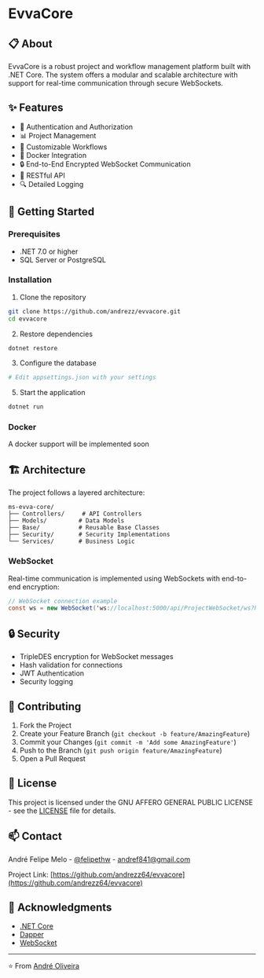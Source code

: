 # EvvaCore


## 📋 About

EvvaCore is a robust project and workflow management platform built with .NET Core. The system offers a modular and scalable architecture with support for real-time communication through secure WebSockets.

## ✨ Features

- 🔐 Authentication and Authorization
- 📊 Project Management
- 🔄 Customizable Workflows
- 🐳 Docker Integration
- 🔒 End-to-End Encrypted WebSocket Communication
- 📱 RESTful API
- 🔍 Detailed Logging

## 🚀 Getting Started

### Prerequisites

- .NET 7.0 or higher
- SQL Server or PostgreSQL

### Installation

1. Clone the repository
```bash
git clone https://github.com/andrezz/evvacore.git
cd evvacore
```

2. Restore dependencies
```bash
dotnet restore
```

3. Configure the database
```bash
# Edit appsettings.json with your settings
```

5. Start the application
```bash
dotnet run
```

### Docker

A docker support will be implemented soon

## 🏗️ Architecture

The project follows a layered architecture:

```
ms-evva-core/
├── Controllers/     # API Controllers
├── Models/         # Data Models
├── Base/           # Reusable Base Classes
├── Security/       # Security Implementations
└── Services/       # Business Logic
```

### WebSocket

Real-time communication is implemented using WebSockets with end-to-end encryption:

```csharp
// WebSocket connection example
const ws = new WebSocket('ws://localhost:5000/api/ProjectWebSocket/ws?hash=your-hash');
```

## 🔒 Security

- TripleDES encryption for WebSocket messages
- Hash validation for connections
- JWT Authentication
- Security logging

## 🤝 Contributing

1. Fork the Project
2. Create your Feature Branch (`git checkout -b feature/AmazingFeature`)
3. Commit your Changes (`git commit -m 'Add some AmazingFeature'`)
4. Push to the Branch (`git push origin feature/AmazingFeature`)
5. Open a Pull Request

## 📝 License

This project is licensed under the GNU AFFERO GENERAL PUBLIC LICENSE - see the [LICENSE](LICENSE) file for details.

## 📫 Contact

André Felipe Melo - [@felipethw](https://www.linkedin.com/in/nelipelipe/) - andref841@gmail.com

Project Link: [https://github.com/andrezz64/evvacore](https://github.com/andrezz64/evvacore)

## 🙏 Acknowledgments

- [.NET Core](https://dotnet.microsoft.com/)
- [Dapper](https://www.learndapper.com/)
- [WebSocket](https://developer.mozilla.org/en-US/docs/Web/API/WebSockets_API)

---

⭐️ From [André Oliveira](https://github.com/andrezz64)